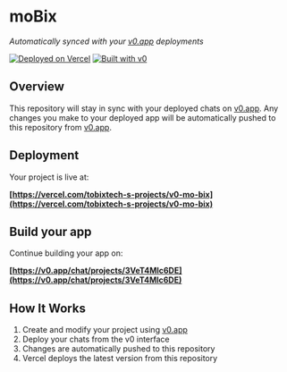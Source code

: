 # moBix

*Automatically synced with your [v0.app](https://v0.app) deployments*

[![Deployed on Vercel](https://img.shields.io/badge/Deployed%20on-Vercel-black?style=for-the-badge&logo=vercel)](https://vercel.com/tobixtech-s-projects/v0-mo-bix)
[![Built with v0](https://img.shields.io/badge/Built%20with-v0.app-black?style=for-the-badge)](https://v0.app/chat/projects/3VeT4Mlc6DE)

## Overview

This repository will stay in sync with your deployed chats on [v0.app](https://v0.app).
Any changes you make to your deployed app will be automatically pushed to this repository from [v0.app](https://v0.app).

## Deployment

Your project is live at:

**[https://vercel.com/tobixtech-s-projects/v0-mo-bix](https://vercel.com/tobixtech-s-projects/v0-mo-bix)**

## Build your app

Continue building your app on:

**[https://v0.app/chat/projects/3VeT4Mlc6DE](https://v0.app/chat/projects/3VeT4Mlc6DE)**

## How It Works

1. Create and modify your project using [v0.app](https://v0.app)
2. Deploy your chats from the v0 interface
3. Changes are automatically pushed to this repository
4. Vercel deploys the latest version from this repository